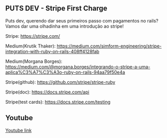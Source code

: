 ## PUTS DEV - Stripe First Charge

Puts dev, querendo dar seus primeiros passo com pagamentos no rails?
Vamos dar uma olhadinha em uma introdução ao stripe!

Stripe:
https://stripe.com/

Medium(Krutik Thaker):
https://medium.com/simform-engineering/stripe-integration-with-ruby-on-rails-408ff4128fab

Medium(Morgana Borges):
https://medium.com/@morgana.borges/integrando-o-stripe-a-uma-aplica%C3%A7%C3%A3o-ruby-on-rails-94aa79f50e4a

Stripe(github):
https://github.com/stripe/stripe-ruby

Stripe(doc):
https://docs.stripe.com/api

Stripe(test cards):
https://docs.stripe.com/testing


## Youtube

[Youtube link](https://www.youtube.com/watch?v=To1IRIglxc8)